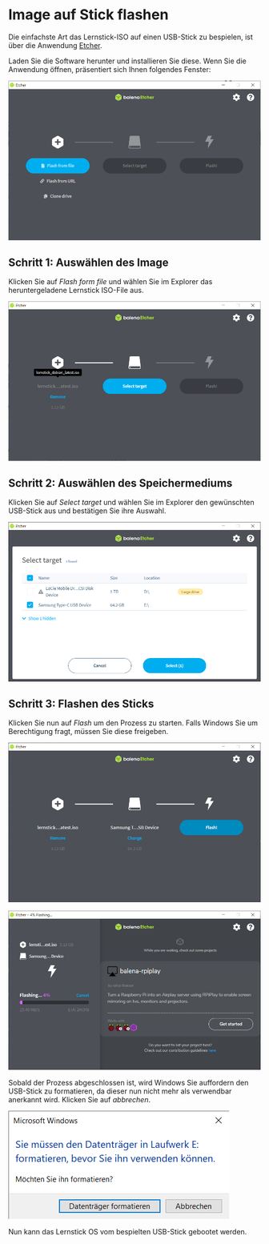 # Image auf Stick flashen

Die einfachste Art das Lernstick-ISO auf einen USB-Stick zu bespielen, ist über die Anwendung [Etcher](https://www.balena.io/etcher/).

Laden Sie die Software herunter und installieren Sie diese. Wenn Sie die Anwendung öffnen, präsentiert sich Ihnen folgendes Fenster:

![Balena Etcher Main](../../assets/balena-etcher-main.png)

## Schritt 1: Auswählen des Image

Klicken Sie auf _Flash form file_ und wählen Sie im Explorer das heruntergeladene Lernstick ISO-File aus.

![Balena Etcher Step 1](../../assets/balena-etcher-step-one.png)

## Schritt 2: Auswählen des Speichermediums

Klicken Sie auf _Select target_ und wählen Sie im Explorer den gewünschten USB-Stick aus und bestätigen Sie ihre Auswahl.

![Balena Etcher Step 2](../../assets/balena-etcher-step-two.png)

## Schritt 3: Flashen des Sticks

Klicken Sie nun auf _Flash_ um den Prozess zu starten. Falls Windows Sie um Berechtigung fragt, müssen Sie diese freigeben.

![pre flash](../../assets/balena-etcher-pre-flash.png)

![flash](../../assets/balena-etcher-flash.png)

Sobald der Prozess abgeschlossen ist, wird Windows Sie auffordern den USB-Stick zu formatieren, da dieser nun nicht mehr als verwendbar anerkannt wird. Klicken Sie auf _abbrechen_.

![formatieren](../../assets/datentraeger-formatieren-flash.png)

Nun kann das Lernstick OS vom bespielten USB-Stick gebootet werden.